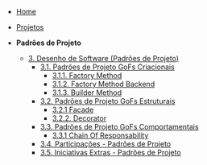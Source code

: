 <!-- docs/_sidebar.md -->

- [Home](/)
- [Projetos](//Projeto/Projeto.md)

- **Padrões de Projeto**
  - [3. Desenho de Software (Padrões de Projeto)](/PadroesDeProjeto/3.PadroesDeProjeto.md)
    - [3.1. Padrões de Projeto GoFs Criacionais](/PadroesDeProjeto/3.1.GoFsCriacionais.md)
      - [3.1.1. Factory Method](/PadroesDeProjeto/Factory/cardFactory.md)
      - [3.1.2. Factory Method Backend](/PadroesDeProjeto/Factory/FactoryBackend.md)
      - [3.1.3. Builder Method](/PadroesDeProjeto/Builder/builder.md)
    - [3.2. Padrões de Projeto GoFs Estruturais](/PadroesDeProjeto/3.2.GoFsEstruturais.md)
      - [3.2.1 Facade](/PadroesDeProjeto/Facade/facade.md)
      - [3.2.2. Decorator](/PadroesDeProjeto/Decorator/decorator.md)
    - [3.3. Padrões de Projeto GoFs Comportamentais](/PadroesDeProjeto/3.3.GoFsComportamentais.md)
      - [3.3.1 Chain Of Responsability](/PadroesDeProjeto/ChainOfResponsability/chain-ad.md)
    - [3.4. Participações - Padrões de Projeto](/PadroesDeProjeto/3.4.ParticipacoesPadroes.md)
    - [3.5. Iniciativas Extras - Padrões de Projeto](/PadroesDeProjeto/3.5.IniciativasExtras.md)
      
